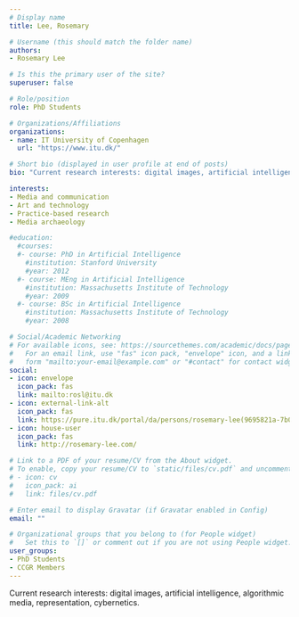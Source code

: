 ```yaml
---
# Display name
title: Lee, Rosemary

# Username (this should match the folder name)
authors:
- Rosemary Lee

# Is this the primary user of the site?
superuser: false

# Role/position
role: PhD Students

# Organizations/Affiliations
organizations:
- name: IT University of Copenhagen
  url: "https://www.itu.dk/"

# Short bio (displayed in user profile at end of posts)
bio: "Current research interests: digital images, artificial intelligence, algorithmic media, representation, cybernetics. digital images, artificial intelligence, algorithmic media, representation, cybernetics."

interests:
- Media and communication
- Art and technology
- Practice-based research
- Media archaeology

#education:
  #courses:
  #- course: PhD in Artificial Intelligence
    #institution: Stanford University
    #year: 2012
  #- course: MEng in Artificial Intelligence
    #institution: Massachusetts Institute of Technology
    #year: 2009
  #- course: BSc in Artificial Intelligence
    #institution: Massachusetts Institute of Technology
    #year: 2008

# Social/Academic Networking
# For available icons, see: https://sourcethemes.com/academic/docs/page-builder/#icons
#   For an email link, use "fas" icon pack, "envelope" icon, and a link in the
#   form "mailto:your-email@example.com" or "#contact" for contact widget.
social:
- icon: envelope
  icon_pack: fas
  link: mailto:rosl@itu.dk
- icon: external-link-alt
  icon_pack: fas
  link: https://pure.itu.dk/portal/da/persons/rosemary-lee(9695821a-7b0a-4d3a-9fd9-c6617a815747).html
- icon: house-user
  icon_pack: fas
  link: http://rosemary-lee.com/ 

# Link to a PDF of your resume/CV from the About widget.
# To enable, copy your resume/CV to `static/files/cv.pdf` and uncomment the lines below.
# - icon: cv
#   icon_pack: ai
#   link: files/cv.pdf

# Enter email to display Gravatar (if Gravatar enabled in Config)
email: ""

# Organizational groups that you belong to (for People widget)
#   Set this to `[]` or comment out if you are not using People widget.
user_groups:
- PhD Students
- CCGR Members
---
```


Current research interests: digital images, artificial intelligence, algorithmic media, representation, cybernetics.